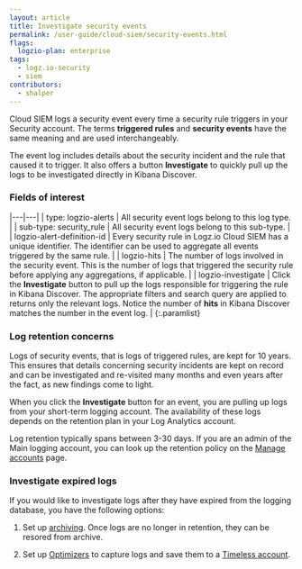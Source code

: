 ```yaml
---
layout: article
title: Investigate security events
permalink: /user-guide/cloud-siem/security-events.html
flags:
  logzio-plan: enterprise
tags:
  - logz.io-security
  - siem
contributors:
  - shalper
---
```


Cloud SIEM logs a security event every time a security rule triggers in your Security account. The terms **triggered rules** and **security events** have the same meaning and  are used interchangeably.

The event log includes details about the security incident and the rule that caused it to trigger. It also offers a button **Investigate** to quickly pull up the logs to be investigated directly in Kibana Discover.

### Fields of interest

|---|---|
| type: logzio-alerts | All security event logs belong to this log type. |
| sub-type: security_rule | All security event logs belong to this sub-type. |
| logzio-alert-definition-id | Every security rule in Logz.io Cloud SIEM has a unique identifier. The identifier can be used to aggregate all events triggered by the same rule. |
| logzio-hits | The number of logs involved in the security event. This is the number of logs that triggered the security rule before applying any aggregations, if applicable. |
| logzio-investigate | Click the **Investigate** button to pull up the logs responsible for triggering the rule in Kibana Discover. The appropriate filters and search query are applied to returns only the relevant logs. Notice the number of **hits** in Kibana Discover matches the number in the event log. |
{:.paramlist}


### Log retention concerns

Logs of security events, that is logs of triggered rules, are kept for 10 years. This ensures that details concerning security incidents are kept on record and can be investigated and re-visited many months and even years after the fact, as new findings come to light.

When you click the **Investigate** button for an event, you are pulling up logs from your short-term logging account. The availability of these logs depends on the retention plan in your Log Analytics account.

Log retention typically spans between 3-30 days. If you are an admin of the Main logging account, you can look up the retention policy on the [Manage accounts](https://app.logz.io/#/dashboard/settings/manage-accounts) page.

### Investigate expired logs

If you would like to investigate logs after they have expired from the logging database, you have the following options:

1. Set up [archiving](/user-guide/archive-and-restore/). Once logs are no longer in retention, they can be resored from archive.

2. Set up [Optimizers](/user-guide/optimizers/configure-optimizers.html) to capture logs and save them to a [Timeless account](/user-guide/accounts/manage-timeless-accounts.html).

